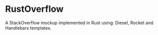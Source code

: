 # RustOverflow

A StackOverflow mockup implemented in Rust using: Diesel, Rocket and Handlebars templates.